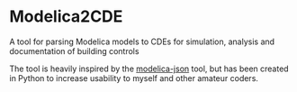 # Modelica2CDE
A tool for parsing Modelica models to CDEs for simulation, analysis and documentation of building controls

The tool is heavily inspired by the [modelica-json](https://github.com/lbl-srg/modelica-json) tool, but has been created in Python to increase usability to myself and other amateur coders.
